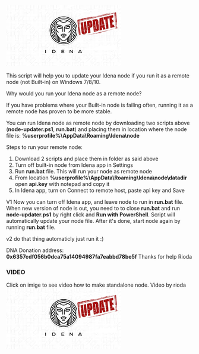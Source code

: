 
![Image of logo](https://github.com/Toni-d-e-v/-idena-win-node-updater/blob/master/download.jpg)

This script will help you to update your Idena node if you run it as a remote node (not Built-in) on Windows 7/8/10.

Why would you run your Idena node as a remote node?

If you have problems where your Built-in node is failing often, running it as a remote node has proven to be more stable.

You can run Idena node as remote node by downloading two scripts above (**node-updater.ps1**, **run.bat**) and placing them in location where the node file is: **%userprofile%\AppData\Roaming\Idena\node**

Steps to run your remote node:
1. Download 2 scripts and place them in folder as said above
1. Turn off built-in node from Idena app in Settings
1. Run **run.bat** file. This will run your node as remote node
1. From location **%userprofile%\AppData\Roaming\Idena\node\datadir** open **api.key** with notepad and copy it
1. In Idena app, turn on Connect to remote host, paste api key and Save

V1 Now you can turn off Idena app, and leave node to run in **run.bat** file. When new version of node is out, you need to to close **run.bat** and run **node-updater.ps1** by right click and **Run with PowerShell**. Script will automatically update your node file. After it's done, start node again by running **run.bat** file.

v2 do that thing automaticly just run it :)

DNA Donation address: **0x6357cdf056b0dca75a14094987fa7eabbd78be5f** Thanks for help Rioda
### VIDEO
Click on imige to see video how to make standalone node.
Video by rioda
[![Watch the video](https://github.com/Toni-d-e-v/-idena-win-node-updater/blob/master/download.jpg)](https://www.youtube.com/watch?v=bQ2qi8MbR3I&ab_channel=RiodaTech.)
